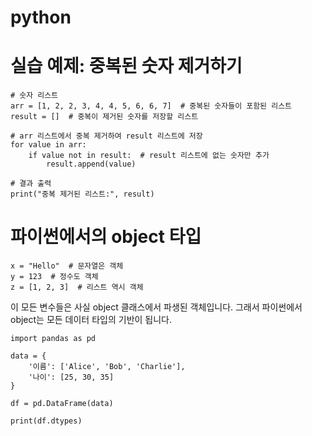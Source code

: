 # python

# 실습 예제: 중복된 숫자 제거하기

	# 숫자 리스트
	arr = [1, 2, 2, 3, 4, 4, 5, 6, 6, 7]  # 중복된 숫자들이 포함된 리스트
	result = []  # 중복이 제거된 숫자를 저장할 리스트
	
	# arr 리스트에서 중복 제거하여 result 리스트에 저장
	for value in arr:
	    if value not in result:  # result 리스트에 없는 숫자만 추가
	        result.append(value)
	
	# 결과 출력
	print("중복 제거된 리스트:", result)

# 파이썬에서의 object 타입
	x = "Hello"  # 문자열은 객체
	y = 123  # 정수도 객체
	z = [1, 2, 3]  # 리스트 역시 객체

이 모든 변수들은 사실 object 클래스에서 파생된 객체입니다. 그래서 파이썬에서 object는 모든 데이터 타입의 기반이 됩니다.

	import pandas as pd
	
	data = {
	    '이름': ['Alice', 'Bob', 'Charlie'],
	    '나이': [25, 30, 35]
	}
	
	df = pd.DataFrame(data)
	
	print(df.dtypes)


